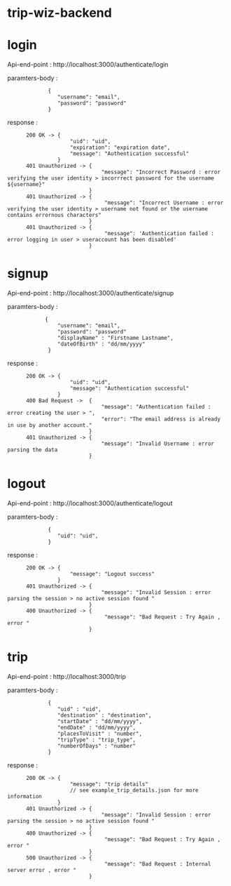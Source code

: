 # trip-wiz-backend


# login

Api-end-point : http://localhost:3000/authenticate/login

paramters-body : 

                 {
                    "username": "email",
                    "password": "password"
                 }

response : 

          200 OK -> {
                        "uid": "uid",
                        "expiration": "expiration date",
                        "message": "Authentication successful"
                    }
          401 Unauthorized -> {
                                  "message": "Incorrect Password : error verifying the user identity > incorrrect password for the username ${username}"
                              }
          401 Unauthorized -> {
                                   "message": "Incorrect Username : error verifying the user identity > username not found or the username contains errornous characters"
                              }
          401 Unauthorized -> {
                                   "message": 'Authentication failed : error logging in user > useraccount has been disabled'
                              }



# signup

Api-end-point : http://localhost:3000/authenticate/signup


paramters-body : 

                {
                    "username": "email",
                    "password": "password"
                    "displayName" : "Firstname Lastname",
                    "dateOfBirth" : "dd/mm/yyyy"
                 }


response : 

          200 OK -> {
                        "uid": "uid",
                        "message": "Authentication successful"
                    }
          400 Bad Request ->  {
                                  "message": "Authentication failed : error creating the user > ",
                                  "error": "The email address is already in use by another account."
                              }
          401 Unauthorized -> {
                                  "message": "Invalid Username : error parsing the data
                              }
    

# logout


Api-end-point : http://localhost:3000/authenticate/logout

paramters-body : 

                 {
                    "uid": "uid",
                 }

response : 

          200 OK -> {
                        "message": "Logout success"
                    }
          401 Unauthorized -> {
                                  "message": "Invalid Session : error parsing the session > no active session found "
                              }
          400 Unauthorized -> {
                                   "message": "Bad Request : Try Again , error "
                              }



# trip

Api-end-point : http://localhost:3000/trip

paramters-body : 

                 {
                    "uid" : "uid",
                    "destination" : "destination",
                    "startDate" : "dd/mm/yyyy",
                    "endDate" : "dd/mm/yyyy",
                    "placesToVisit" : "number",
                    "tripType" : "trip_type",
                    "numberOfDays" : "number"
                 }

response : 

          200 OK -> {
                        "message": "trip details"
                        // see example_trip_details.json for more information
                    }
          401 Unauthorized -> {
                                  "message": "Invalid Session : error parsing the session > no active session found "
                              }
          400 Unauthorized -> {
                                   "message": "Bad Request : Try Again , error "
                              }
          500 Unauthorized -> {
                                   "message": "Bad Request : Internal server error , error "
                              }